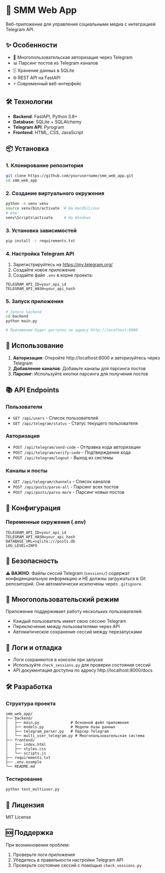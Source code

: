 # 🚀 SMM Web App

Веб-приложение для управления социальными медиа с интеграцией Telegram API.

## ✨ Особенности

- 🔐 Многопользовательская авторизация через Telegram
- 📊 Парсинг постов из Telegram каналов
- 🗄️ Хранение данных в SQLite
- 🌐 REST API на FastAPI
- ⚡ Современный веб-интерфейс

## 🛠️ Технологии

- **Backend**: FastAPI, Python 3.8+
- **Database**: SQLite + SQLAlchemy
- **Telegram API**: Pyrogram
- **Frontend**: HTML, CSS, JavaScript

## 📦 Установка

### 1. Клонирование репозитория
```bash
git clone https://github.com/yourusername/smm_web_app.git
cd smm_web_app
```

### 2. Создание виртуального окружения
```bash
python -m venv venv
source venv/bin/activate  # На macOS/Linux
# или
venv\Scripts\activate     # На Windows
```

### 3. Установка зависимостей
```bash
pip install -r requirements.txt
```

### 4. Настройка Telegram API
1. Зарегистрируйтесь на https://my.telegram.org/
2. Создайте новое приложение
3. Создайте файл `.env` в корне проекта:
```env
TELEGRAM_API_ID=your_api_id
TELEGRAM_API_HASH=your_api_hash
```

### 5. Запуск приложения
```bash
# Запуск backend
cd backend
python main.py

# Приложение будет доступно по адресу http://localhost:8000
```

## 🎯 Использование

1. **Авторизация**: Откройте http://localhost:8000 и авторизуйтесь через Telegram
2. **Добавление каналов**: Добавьте каналы для парсинга постов
3. **Парсинг**: Используйте кнопки парсинга для получения постов

## 📚 API Endpoints

### Пользователи
- `GET /api/users` - Список пользователей
- `GET /api/telegram/status` - Статус текущего пользователя

### Авторизация
- `POST /api/telegram/send-code` - Отправка кода авторизации
- `POST /api/telegram/verify-code` - Подтверждение кода
- `POST /api/telegram/logout` - Выход из системы

### Каналы и посты
- `GET /api/telegram/channels` - Список каналов
- `POST /api/posts/parse-all` - Парсинг всех постов
- `POST /api/posts/parse-more` - Парсинг новых постов

## 🔧 Конфигурация

### Переменные окружения (.env)
```env
TELEGRAM_API_ID=your_api_id
TELEGRAM_API_HASH=your_api_hash
DATABASE_URL=sqlite:///posts.db
LOG_LEVEL=INFO
```

## 🚨 Безопасность

⚠️ **ВАЖНО**: Файлы сессий Telegram (`sessions/`) содержат конфиденциальную информацию и НЕ должны загружаться в Git репозиторий. Они автоматически исключены через `.gitignore`.

## 🤝 Многопользовательский режим

Приложение поддерживает работу нескольких пользователей:

- Каждый пользователь имеет свою сессию Telegram
- Переключение между пользователями через API
- Автоматическое сохранение сессий между перезапусками

## 📝 Логи и отладка

- Логи сохраняются в консоли при запуске
- Используйте `check_sessions.py` для проверки состояния сессий
- API документация доступна по адресу http://localhost:8000/docs

## 🛠️ Разработка

### Структура проекта
```
smm_web_app/
├── backend/
│   ├── main.py              # Основной файл приложения
│   ├── models.py            # Модели базы данных
│   ├── telegram_parser.py   # Парсер Telegram
│   └── multi_user_telegram.py # Многопользовательская система
├── frontend/
│   ├── index.html
│   ├── styles.css
│   └── scripts.js
├── requirements.txt
├── .env.example
└── README.md
```

### Тестирование
```bash
python test_multiuser.py
```

## 📄 Лицензия

MIT License

## 🆘 Поддержка

При возникновении проблем:
1. Проверьте логи приложения
2. Убедитесь в правильности настройки Telegram API
3. Проверьте состояние сессий с помощью `check_sessions.py` 
